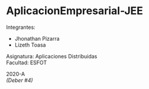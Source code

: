 # AplicacionEmpresarial-JEE

Integrantes: 
* Jhonathan Pizarra
* Lizeth Toasa

Asignatura: Aplicaciones Distribuidas\
Facultad: ESFOT

2020-A\
*(Deber #4)*
